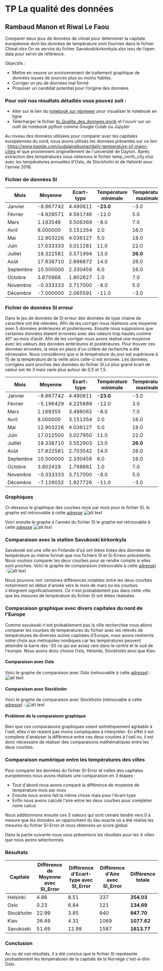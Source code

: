 # TP La qualité des données

## Rambaud Manon et Riwal Le Faou

Comparer deux jeux de données de climat pour déterminer la capitale européenne dont les données de
température sont fournies dans le fichier Climat.xlsx On se servira du fichier Savukoskikirkonkyla.xlsx issu de l’open data pour servir de référence.

Objectifs :

* Mettre en oeuvre un environnement de traitement graphique de données issues de sources plus ou
moins fiables.
* Corriger un jeu de données mal formé
* Proposer un candidat potentiel pour l’origine des données.

### Pour voir nos résultats détaillés vous pouvez soit :
* Aller sur le lien du <a href="https://nbviewer.jupyter.org/github/rbdManon/tp_qualite_donnees/blob/main/tp_Qualite_des_donnees.ipynb?flush_cache=True">notebook sur nbviewer</a> pour visualiser le notebook en ligne
* Télécharger le fichier <a href="https://github.com/rbdManon/tp_qualite_donnees/blob/main/tp_Qualite_des_donnees.ipynb">tp_Qualite_des_donnees.ipynb</a> et l'ouvrir sur un outil de notebook python comme Google Colab ou Jupyter

Au niveau des données utilisées pour comparer avec les capitales européennes du nord, nous avons utilisés les données présentes sur ce lien : https://www.kaggle.com/sudalairajkumar/daily-temperature-of-major-cities et que proviennent originellement de l'université de Dayton. Après extraction des températures nous obtenons le fichier temp_north_city.xlsx avec les températures annuelles d'Oslo, de Stockholm et de Helsinki pour l'année 2018.

### Fichier de données SI

| Mois      |      Moyenne    |  Ecart-type |   Température minimale    |  Température maximale
| --------------|-----------------|------------| ---------- | ---------- |
| Janvier  |        -8.967742       |      4.490611    |      **-23.0**     | -3.0 |
| Février    |       -4.928571      |      4.561746    |     -12.0      | 5.0 |
| Mars     |        1.193548       |     3.506369     |      -8.0    | 7.0|
| Avril     |        8.000000        |    3.151354   |     2.0    | 16.0|
| Mai     |        12.903226       |      4.036127     |    5.0      | 18.0 |
| Juin     |        17.033333       |     3.011281    |      11.0     | 22.0 |
| Juillet     |       18.322581       |      3.571994     |   13.0      | **26.0**|
| Août     |         17.838710      |     2.696872    |      14.0     | 26.0 |
| Septembre     |        10.500000        |      2.330458     |     6.0    | 16.0 |
| Octobre     |        3.870968        |     1.802627    |      1.0     | 7.0 |
| Novembre     |       -0.333333        |     3.717000     |     -8.0     | 5.0 |
| Décembre     |        -7.000000       |      2.065591     |    -11.0     | -3.0 |


### Fichier de données SI erreur
Dans le jeu de données de SI erreur des données de type chaine de caractère ont été relevées. Afin de les corriger nous réalisons une moyenne avec 5 données antérieures et postérieures. Ensuite nous supposions que certaines données étaient erronées avec des valeurs trop hautes comme 45° au mois d’août. Afin de les corriger nous avons réalisé une moyenne avec les valeurs des données antérieures et postérieures. Pour trouver ces données erronées, la mise en place d'un critère de recherche a été nécessaire. Nous considérons que si la température du jour est supérieure à 15 de la température de la veille alors celle-ci est erronée. Les données corrigées sont proches des données du fichier SI.Le plus grand écart de valeur est de 3 mais varie plus autour de 0,5 et 1,5.

| Mois      |      Moyenne    |  Ecart-type |   Température minimale    |  Température maximale
| --------------|-----------------|------------| ---------- | ---------- |
| Janvier  |        -8.967742       |      4.490611    |      **-23.0**     | -3.0 |
| Février    |       -5.196429     |      4.225889    |     -12.0      | 3.0 |
| Mars     |        1.169355       |     3.496062     |      -8.0    | 7.0|
| Avril     |        8.000000        |    3.151354   |     2.0    | 16.0|
| Mai     |        12.903226       |      4.036127     |    5.0      | 18.0 |
| Juin     |        17.012500       |    3.027950  |      11.0     | 22.0 |
| Juillet     |       18.338710       |      3.552903     |   13.0      | **26.0**|
| Août     |         17.822581     |     2.703542   |      14.0     | 26.0 |
| Septembre     |        10.500000        |      2.330458     |     6.0    | 16.0 |
| Octobre     |        3.802419       |     1.798661    |      1.0     | 7.0 |
| Novembre     |       -0.333333        |     3.717000     |     -8.0     | 5.0 |
| Décembre     |        -7.129032       |      1.927726     |    -11.0     | -3.0 |

### Graphiques
Ci-dessous le graphique des courbes mois par mois pour le fichier SI, le graphe est retrouvable à cette [adresse](https://nbviewer.jupyter.org/github/rbdManon/tp_qualite_donnees/blob/main/tp_Qualite_des_donnees.ipynb?flush_cache=True#Affichage-des-courbes-de-temp%C3%A9ratures-mensuelles)
![alt text](https://github.com/rbdManon/tp_qualite_donnees/blob/main/images/diagramme1.PNG?raw=true)

Voici ensuite le graphe à l'année du fichier SI le graphe est retrouvable à cette [adresse](https://nbviewer.jupyter.org/github/rbdManon/tp_qualite_donnees/blob/main/tp_Qualite_des_donnees.ipynb?flush_cache=True#Assemblage-des-courbes-sur-une-ann%C3%A9e)
![alt text](https://github.com/rbdManon/tp_qualite_donnees/blob/main/images/diagramme2.PNG?raw=true)


### Comparaison avec la station Savukoski kirkonkyla
Savukoski est une ville en Finlande d'où ont étées tirées des données de température au même format que nos fichiers SI et Si-Erreur précédents. Nous voulons comparer les deux courbes pour se rendre compte si elles sont proches. Voici le graphe de comparaison (retrouvable à cette [adresse](https://nbviewer.jupyter.org/github/rbdManon/tp_qualite_donnees/blob/main/tp_Qualite_des_donnees.ipynb?flush_cache=True#Comparaison-des-donn%C3%A9es-%C3%A0-l'ann%C3%A9e-pour-le-fichier-SI-error-et-le-fichier-de-Savukoski-kirkonkyla)) :
![alt text](https://github.com/rbdManon/tp_qualite_donnees/blob/main/images/diagramme3.PNG?raw=true)

Nous pouvons voir certaines différences notables entre les deux courbes notamment en début d'année vers le mois de mars ou les courbes s'éloignent significativement. Ce n'est probablement pas dans cette ville que les mesures de température du fichier SI ont étées réalisées.

### Comparaison graphique avec divers capitales du nord de l'Europe
Comme savukoski n'est probablement pas la ville recherchée nous allons comparer les courbes de températures du fichier avec les relevés de températures de diverses autres capitales d'Europe, nous avons restreints notre choix aux métropoles nordiques car les températures peuvent atteindre la barre des -20 ce qui est assez rare dans le centre et le sud de l'europe. Nous avons donc choisis Oslo, Helsinki, Stockholm ainsi que Kiev.

#### Comparaison avec Oslo
Voici le graphe de comparaison avec Oslo (retrouvable à cette [adresse](https://nbviewer.jupyter.org/github/rbdManon/tp_qualite_donnees/blob/main/tp_Qualite_des_donnees.ipynb?flush_cache=True#Comparaison-avec-Oslo)) :
![alt text](https://github.com/rbdManon/tp_qualite_donnees/blob/main/images/diagramme5.PNG?raw=true)

#### Comparaison avec Stockholm
Voici le graphe de comparaison avec Stockholm (retrouvable à cette [adresse](https://nbviewer.jupyter.org/github/rbdManon/tp_qualite_donnees/blob/main/tp_Qualite_des_donnees.ipynb?flush_cache=True#Comparaison-avec-Stockholm)) :
![alt text](https://github.com/rbdManon/tp_qualite_donnees/blob/main/images/diagramme4.PNG?raw=true)


#### Problème de la comparaison graphique
Bien que ces comparaisons graphiques soient esthétiquement agréable à l'oeil, elles n'en restent pas moins compliquées à interpréter. En effet il est complexe d'analyser la différence entre ces deux courbes à l'oeil nu, il est donc nécessaire de réaliser des comparaisons mathématiques entre les deux courbes.

### Comparaison numérique entre les températures des villes
Pour comparer les données du fichier SI-Error et celles des capitales européennes nous avons réalisés une comparaison en 3 étapes :
* Tout d'abord nous avons comparé la différence de moyenne de température mois par mois
* Ensuite nous avons fait la même chose mais pour l'écart-type
* Enfin nous avons calculé l'aire entre les deux courbes pour compléter notre calcul

Nous additionnons ensuite ces 3 valeurs qui sont censés tendre vers 0 à mesure que les données se rapprochent du lieu exacte où a été réalisé les mesures du fichier SI-Error et nous obtenons un score global.

Dans la partie suivante nous vous présentons les résultats pour les 4 villes que nous avons sélectionnés.

### Résultats

| Capitale      |     Différence de Moyenne avec SI_Error     |  Différence d'Ecart-type avec SI_Error |  Différence d'Aire avec SI_Error      |  Différence totale
| --------------|-----------------|------------| ---------- | ---------- |
| Helsinki      |        4.86        |      8.51     |      337     | **354.03**|
| Oslo          |        0.23        |      6.84     |      121     | **134.69**|
| Stockholm     |        22.99        |      3.85     |      940     | **947.70**|
| Kiev          |       36.49         |     4.31  |  1069 | **1077.62**
| Savukoski     |       51.69         |   12.98   | 1587 | **1613.77**

### Conclusion
Au vu de ces résultats, il a été conclus que le fichier SI représente probablement les températures de la capitale de la Norvège c'est-à-dire Oslo.
